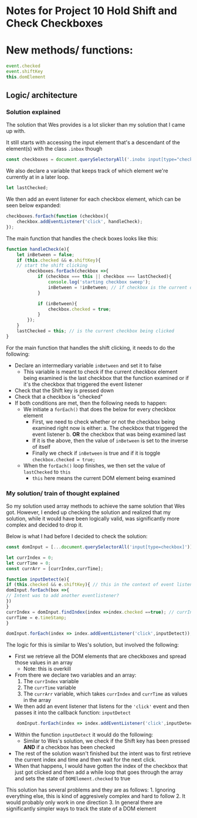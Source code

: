 # Notes for Project 10 Hold Shift and Check Checkboxes

# New methods/ functions:
```javascript
event.checked
event.shiftKey
this.domElement
```

## Logic/ architecture

### Solution explained

The solution that Wes provides is a lot slicker than my solution that I came up with. 

It still starts with accessing the input element that's a descendant of the element(s) with the class `.inbox` though
```javascript
const checkboxes = document.querySelectoryAll('.inobx input[type="checkbox"]');
```
We also declare a variable that keeps track of which element we're currently at in a later loop.
```javascript
let lastChecked;
```

We then add an event listener for each checkbox element, which can be seen below expanded:
```javascript
checkboxes.forEach(function (checkbox){
    checkbox.addEventListener('click', handleCheck);
});
```
The main function that handles the check boxes looks like this:
```javascript
function handleCheck(e){
    let inBetween = false; 
    if (this.checked && e.shiftKey){
    // start the shift clicking
        checkboxes.forEach(checkbox =>{ 
            if (checkbox === this || checkbox === lastChecked){
                console.log('starting checkbox sweep'); 
                inBetween = !inBetween; // if checkbox is the current one that's' checked, then set inBetween = the inverse value
            }

            if (inBetween){
                checkbox.checked = true;
            }
        });
    }
    lastChecked = this; // is the current checkbox being clicked
}
```

For the main function that handles the shift clicking, it needs to do the following:
- Declare an intermediary variable `inBetween` and set it to false
    - This variable is meant to check if the current checkbox element being examined is the last checkbox that the function examined or if it's the checkbox that triggered the event listener
- Check that the Shift key is pressed down
- Check that a checkbox is "checked"
- If both conditions are met, then the following needs to happen:
    - We initiate a `forEach()` that does the below for every checkbox element
        - First, we need to check whether or not the checkbox being examined right now is either:
            a. The checkbox that triggered the event listener
            b. **OR** the checkbox that was being examined last
        - If it is the above, then the value of `inBetween` is set to the inverse of itself
        - Finally we check if `inBetween` is true and if it is toggle `checkbox.checked = true;`
    - When the `forEach()` loop finishes, we then set the value of `lastChecked` to `this`
        - `this` here means the current DOM element being examined

### My solution/ train of thought explained

So my solution used array methods to achieve the same solution that Wes got. However, I ended up checking the solution and realized that my solution, while it would have been logically valid, was significantly more complex and decided to drop it. 

Below is what I had before I decided to check the solution:
```javascript
const domInput = [...document.querySelectorAll('input[type=checkbox]')];

let currIndex = 0;
let currTime = 0;
const currArr = [currIndex,currTime];

function inputDetect(e){
if (this.checked && e.shiftKey){ // this in the context of event listeners means the element that triggered the event listener
domInput.forEach(box =>{
// Intent was to add another eventlistener?
})
}
currIndex = domInput.findIndex(index =>index.checked ==true); // currIndex and currTime could be it's own function
currTime = e.timeStamp;
}

domInput.forEach(index => index.addEventListener('click',inputDetect));
```

The logic for this is similar to Wes's solution, but involved the following:
- First we retrieve all the DOM elements that are checkboxes and spread those values in an array
    - Note: this is overkill
- From there we declare two variables and an array:
    1. The `currIndex` variable
    2. The `currTime` variable
    3. The `currArr` variable, which takes `currIndex` and `currTime` as values in the array
- We then add an event listener that listens for the `'click'` event and then passes it into the callback function: `inputDetect`
```javascript
    domInput.forEach(index => index.addEventListener('click',inputDetect));
```
- Within the function `inputDetect` it would do the following:
    - Similar to Wes's solution, we check if the Shift key has been pressed **AND** if a checkbox has been checked
- The rest of the solution wasn't finished but the intent was to first retrieve the current index and time and then wait for the next click.
- When that happens, I would have gotten the index of the checkbox that just got clicked and then add a while loop that goes through the array and sets the state of `DOMElement.checked` to true

This solution has several problems and they are as follows:
    1. Ignoring everything else, this is kind of aggresively complex and hard to follow
    2. It would probably only work in one direction
    3. In general there are significantly simpler ways to track the state of a DOM element


